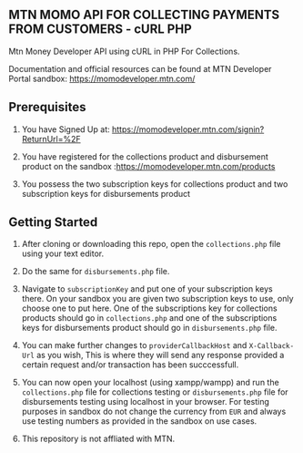 ## MTN MOMO API FOR COLLECTING PAYMENTS FROM CUSTOMERS - cURL PHP
Mtn Money Developer API using cURL in PHP For Collections.

Documentation and official resources can be found at MTN Developer Portal sandbox: https://momodeveloper.mtn.com/

## Prerequisites
1. You have Signed Up at: https://momodeveloper.mtn.com/signin?ReturnUrl=%2F

2. You have registered for the collections product and disbursement product on the sandbox :https://momodeveloper.mtn.com/products

3. You possess the two subscription keys for collections product and two subscription keys for disbursements product


## Getting Started
1. After cloning or downloading this repo, open the `collections.php` file using your text editor.

2. Do the same for `disbursements.php` file.

3. Navigate to `subscriptionKey` and put one of your subscription keys there. On your sandbox you are given two subscription keys to use, only choose one to put here. One of the subscriptions key
for collections products should go in `collections.php` and one of the subscriptions keys for disbursements product should go in `disbursements.php` file. 

4. You can make further changes to `providerCallbackHost` and `X-Callback-Url` as you wish, This is where they will send any response provided a certain request and/or transaction has been succcessfull.

5. You can now open your localhost (using xampp/wampp) and run the `collections.php` file for collections testing or `disbursements.php` file for disbursements testing using localhost in your browser. For testing purposes in sandbox do not change the currency from `EUR` and always 
use testing numbers as provided in the sandbox on use cases.

6. This repository is not affliated with MTN.
